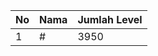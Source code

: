 | No | Nama            | Jumlah Level |
|----|-----------------|--------------|
| 1  | #    |    3950        |
